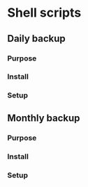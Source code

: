 # Shell scripts
## Daily backup
### Purpose
### Install
### Setup
## Monthly backup
### Purpose
### Install
### Setup
